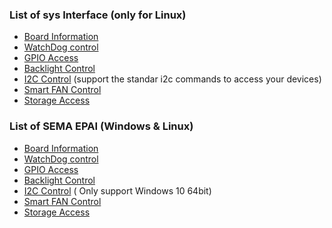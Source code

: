### List of sys Interface (only for Linux)

* [Board Information](source/BoardInfo.md#list-of-sys-interface)
* [WatchDog control](source/WatchDog.md#list-of-sys-interface)
* [GPIO Access](source/GPIO.md#list-of-sys-interface)
* [Backlight Control](source/Backlight.md#list-of-sys-interface)
* [I2C Control](source/i2c.md#how-to-use-in-linux) (support the standar i2c commands to access your devices)
* [Smart FAN Control](source/SmartFan.md#list-of-sys-interface)
* [Storage Access](source/Storage.md#list-of-sys-interface)







### List of SEMA EPAI (Windows & Linux)

* [Board Information](source/BoardInfo.md#list-of-sema-eapi-support-windows-amp-linux)
* [WatchDog control](source/WatchDog.md#list-of-sema-eapi-support-windows-amp-linux)
* [GPIO Access](source/GPIO.md#list-of-sema-eapi-only-for-windows)
* [Backlight Control](source/Backlight.md#list-of-sema-eapi-support-windows-amp-linux)
* [I2C Control](source/i2c.md#list-of-sema-eapi-only-for-windows) ( Only support Windows 10 64bit)
* [Smart FAN Control](source/SmartFan.md#list-of-sema-eapi-support-windows-amp-linux)
* [Storage Access](source/Storage.md#list-of-sema-eapi-support-windows-amp-linux)


